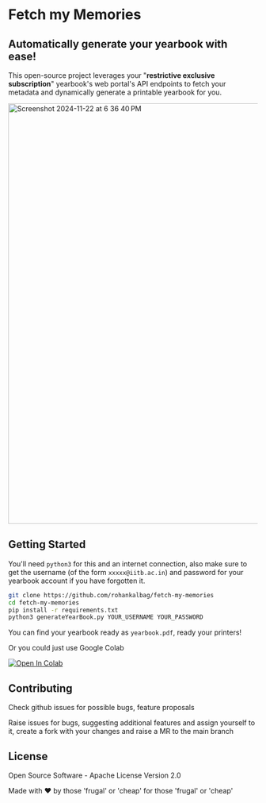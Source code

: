# Fetch my Memories

## Automatically generate your yearbook with ease!

This open-source project leverages your "**restrictive exclusive subscription**" yearbook's web portal's API endpoints to fetch your metadata and dynamically generate a printable yearbook for you.

<img width="847" alt="Screenshot 2024-11-22 at 6 36 40 PM" src="https://github.com/user-attachments/assets/c57f2fe5-e41d-4223-bcb5-275cf3ebe295">


## Getting Started

You'll need `python3` for this and an internet connection, also make sure to get the username (of the form `xxxxx@iitb.ac.in`) and password for your yearbook account if you have forgotten it.

```bash
git clone https://github.com/rohankalbag/fetch-my-memories
cd fetch-my-memories
pip install -r requirements.txt
python3 generateYearBook.py YOUR_USERNAME YOUR_PASSWORD
```

You can find your yearbook ready as `yearbook.pdf`, ready your printers!

Or you could just use Google Colab


<a href="https://colab.research.google.com/drive/1CBSxdaOnImaiUhoKPtAaxAJ9Gp1CBzp7?usp=sharing"><img src="https://colab.research.google.com/assets/colab-badge.svg" alt="Open In Colab"/></a>

## Contributing

Check github issues for possible bugs, feature proposals

Raise issues for bugs, suggesting additional features and assign yourself to it, create a fork with your changes and raise a MR to the main branch

## License

Open Source Software - Apache License Version 2.0

Made with ❤️ by those 'frugal' or 'cheap' for those 'frugal' or 'cheap'
